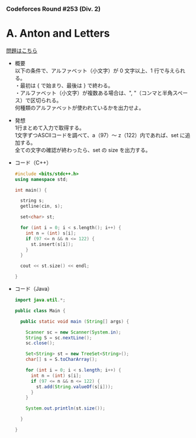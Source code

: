### Codeforces Round #253 (Div. 2)

# A. Anton and Letters

  [問題はこちら](https://codeforces.com/problemset/problem/443/A)
  
- 概要<br>
  以下の条件で、アルファベット（小文字）が 0 文字以上、1 行で与えられる。<br>
  ・最初は { で始まり、最後は } で終わる。<br>
  ・アルファベット（小文字）が複数ある場合は、", "（コンマと半角スペース）で区切られる。<br>
  何種類のアルファベットが使われているかを出力せよ。
  
- 発想<br>
  1行まとめて入力で取得する。<br>
  1文字ずつASCIIコードを調べて、a（97）〜 z（122）内であれば、set に追加する。<br>
  全ての文字の確認が終わったら、set の size を出力する。
  
  
- コード（C++）

  ```cpp
  #include <bits/stdc++.h>
  using namespace std;

  int main() {

    string s;
    getline(cin, s);

    set<char> st;

    for (int i = 0; i < s.length(); i++) {
      int n = (int) s[i];
      if (97 <= n && n <= 122) {
        st.insert(s[i]);
      }
    }

    cout << st.size() << endl;

  }
  ```
  
- コード（Java）

  ```java
  import java.util.*;

  public class Main {

    public static void main (String[] args) {

      Scanner sc = new Scanner(System.in);
      String S = sc.nextLine();
      sc.close();

      Set<String> st = new TreeSet<String>();
      char[] s = S.toCharArray();

      for (int i = 0; i < s.length; i++) {
        int n = (int) s[i];
        if (97 <= n && n <= 122) {
          st.add(String.valueOf(s[i]));
        }
      }

      System.out.println(st.size());

    }

  }
  ```
    